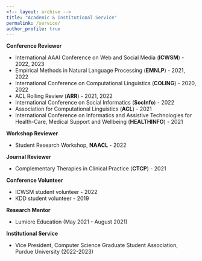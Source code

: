 ```yaml
---
<!-- layout: archive -->
title: "Academic & Institutional Service"
permalink: /service/
author_profile: true
---
```


**Conference Reviewer**
* International AAAI Conference on Web and Social Media (**ICWSM**) - 2022, 2023
* Empirical Methods in Natural Language Processing (**EMNLP**) - 2021, 2022
* International Conference on Computational Linguistics (**COLING**) - 2020, 2022
* ACL Rolling Review (**ARR**) - 2021, 2022
* International Conference on Social Informatics (**SocInfo**) - 2022
* Association for Computational Linguistics (**ACL**) - 2021
* International Conference on Informatics and Assistive Technologies for Health-Care, Medical Support and Wellbeing (**HEALTHINFO**) - 2021

**Workshop Reviewer**
* Student Research Workshop, **NAACL** - 2022

**Journal Reviewer**
* Complementary Therapies in Clinical Practice (**CTCP**) - 2021

**Conference Volunteer**
* ICWSM student volunteer - 2022
* KDD student volunteer - 2019

**Research Mentor**
* Lumiere Education (May 2021 - August 2021)

**Institutional Service**
* Vice President, Computer Science Graduate Student Association, Purdue University (2022-2023)

<!-- **Program Committee Member - Conference Reviewer**
* ICWSM 2022
* ACL Rolling Review (ARR) 2022
* EMNLP 2021
* ACL 2021
* HEALTHINFO 2021 
* COLING 2020

**Journal Reviewer**
* Complementary Therapies in Clinical Practice (CTCP), 2021 -->
